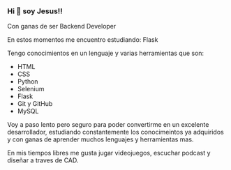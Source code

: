 ### Hi 👋 soy Jesus!!

Con ganas de ser Backend Developer

En estos momentos me encuentro estudiando: Flask

Tengo conocimientos en un lenguaje y varias herramientas que son:
- HTML
- CSS
- Python
- Selenium
- Flask
- Git y GitHub
- MySQL

Voy a paso lento pero seguro para poder convertirme en un excelente desarrollador, estudiando constantemente los conocimeintos ya adquiridos y con ganas de aprender muchos lenguajes y herramientas mas.

En mis tiempos libres me gusta jugar videojuegos, escuchar podcast y diseñar a traves de CAD.
<!--
**jesus20m/jesus20m** is a ✨ _special_ ✨ repository because its `README.md` (this file) appears on your GitHub profile.

Here are some ideas to get you started:

- 🔭 I’m currently working on ...
- 🌱 I’m currently learning ...
- 👯 I’m looking to collaborate on ...
- 🤔 I’m looking for help with ...
- 💬 Ask me about ...
- 📫 How to reach me: ...
- 😄 Pronouns: ...
- ⚡ Fun fact: ...
-->
